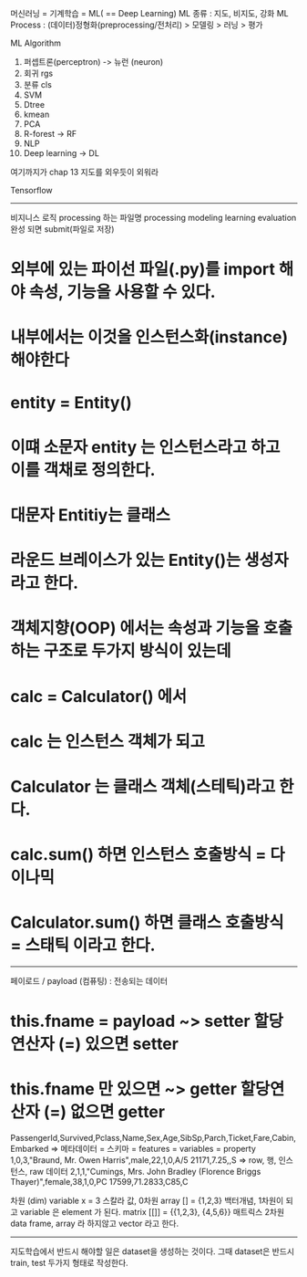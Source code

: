 머신러닝 = 기계학습 = ML( == Deep Learning)
ML 종류 : 지도, 비지도, 강화
ML Process : (데이터)정형화(preprocessing/전처리) > 모델링 > 러닝 > 평가 

ML Algorithm
1. 퍼셉트론(perceptron) -> 뉴런 (neuron)
2. 회귀 rgs
3. 분류 cls
4. SVM
5. Dtree
6. kmean
7. PCA
8. R-forest -> RF
9. NLP
10. Deep learning -> DL

여기까지가 chap 13 
지도를 외우듯이 외워라 

Tensorflow

---------------------------------------

비지니스 로직
processing 하는 파일명 
processing
modeling
learning
evaluation
완성 되면 submit(파일로 저장)

# 외부에 있는 파이선 파일(.py)를 import 해야 속성, 기능을 사용할 수 있다.
# 내부에서는 이것을 인스턴스화(instance) 해야한다
# entity = Entity()
# 이떄 소문자 entity 는 인스턴스라고 하고 이를 객채로 정의한다.
# 대문자 Entitiy는 클래스
# 라운드 브레이스가 있는 Entity()는 생성자 라고 한다.
# 객체지향(OOP) 에서는 속성과 기능을 호출하는 구조로 두가지 방식이 있는데
# calc = Calculator() 에서
# calc 는 인스턴스 객체가 되고
# Calculator 는 클래스 객체(스테틱)라고 한다.
# calc.sum() 하면 인스턴스 호출방식 = 다이나믹
# Calculator.sum() 하면 클래스 호출방식 = 스태틱 이라고 한다.


----------------------------------------------------
페이로드 / payload (컴퓨팅) : 전송되는 데이터 

# this.fname = payload ~> setter 할당연산자 (=) 있으면 setter
# this.fname 만 있으면  ~> getter 할당연산자 (=) 없으면 getter


PassengerId,Survived,Pclass,Name,Sex,Age,SibSp,Parch,Ticket,Fare,Cabin,Embarked  => 메타데이터 = 스키마 = features = variables = property
1,0,3,"Braund, Mr. Owen Harris",male,22,1,0,A/5 21171,7.25,,S => row, 행, 인스턴스, raw 데이터
2,1,1,"Cumings, Mrs. John Bradley (Florence Briggs Thayer)",female,38,1,0,PC 17599,71.2833,C85,C

차원 (dim)
variable x = 3 스칼라 값, 0차원
array    [] = {1,2,3} 백터개념, 1차원이 되고 variable 은 element 가 된다.
matrix  [[]] = {{1,2,3}, {4,5,6}} 매트릭스 2차원 data frame, array 라 하지않고 vector 라고 한다.

------------------------------------------------------
지도학습에서 반드시 해야할 일은 dataset을 생성하는 것이다.
그때 dataset은 반드시 train, test 두가지 형태로 작성한다. 
